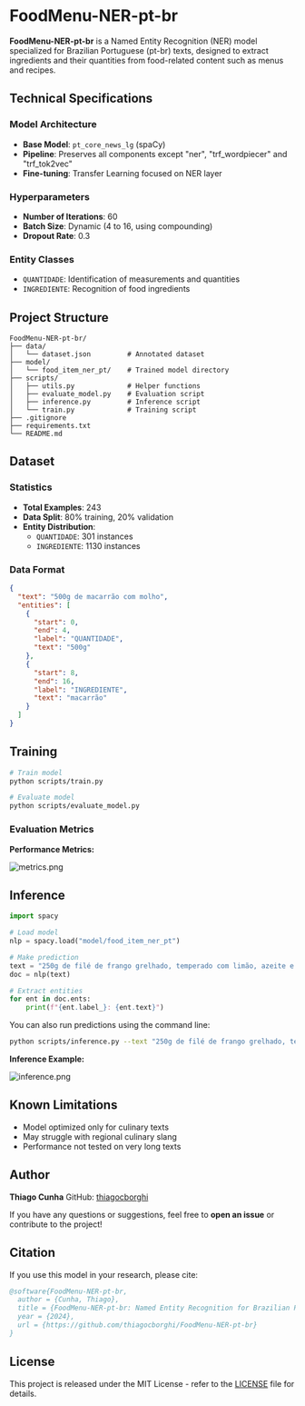 # FoodMenu-NER-pt-br

**FoodMenu-NER-pt-br** is a Named Entity Recognition (NER) model specialized for Brazilian Portuguese (pt-br) texts, designed to extract ingredients and their quantities from food-related content such as menus and recipes.

## Technical Specifications

### Model Architecture
- **Base Model**: `pt_core_news_lg` (spaCy)
- **Pipeline**: Preserves all components except "ner", "trf_wordpiecer" and "trf_tok2vec"
- **Fine-tuning**: Transfer Learning focused on NER layer

### Hyperparameters
- **Number of Iterations**: 60
- **Batch Size**: Dynamic (4 to 16, using compounding)
- **Dropout Rate**: 0.3

### Entity Classes
- `QUANTIDADE`: Identification of measurements and quantities
- `INGREDIENTE`: Recognition of food ingredients

## Project Structure

```plaintext
FoodMenu-NER-pt-br/
├── data/
│   └── dataset.json         # Annotated dataset
├── model/
│   └── food_item_ner_pt/    # Trained model directory
├── scripts/
│   ├── utils.py             # Helper functions
│   ├── evaluate_model.py    # Evaluation script
│   ├── inference.py         # Inference script
│   └── train.py             # Training script
├── .gitignore
├── requirements.txt
└── README.md
```

## Dataset

### Statistics
- **Total Examples**: 243
- **Data Split**: 80% training, 20% validation
- **Entity Distribution**:
  - `QUANTIDADE`: 301 instances
  - `INGREDIENTE`: 1130 instances

### Data Format
```json
{
  "text": "500g de macarrão com molho",
  "entities": [
    {
      "start": 0,
      "end": 4,
      "label": "QUANTIDADE",
      "text": "500g"
    },
    {
      "start": 8,
      "end": 16,
      "label": "INGREDIENTE",
      "text": "macarrão"
    }
  ]
}
```

## Training

```bash
# Train model
python scripts/train.py

# Evaluate model
python scripts/evaluate_model.py
```

### Evaluation Metrics

**Performance Metrics:**

![metrics.png](https://i.postimg.cc/BZTCGfcy/metrics.png)

## Inference

```python
import spacy

# Load model
nlp = spacy.load("model/food_item_ner_pt")

# Make prediction
text = "250g de filé de frango grelhado, temperado com limão, azeite e ervas finas. Servido com arroz basmati e legumes assados como abóbora e cenoura"
doc = nlp(text)

# Extract entities
for ent in doc.ents:
    print(f"{ent.label_}: {ent.text}")
```

You can also run predictions using the command line:

```bash
python scripts/inference.py --text "250g de filé de frango grelhado, temperado com limão, azeite e ervas finas. Servido com arroz basmati e legumes assados como abóbora e cenoura"
```

**Inference Example:**

![inference.png](https://i.postimg.cc/RFHx0ZVw/inference.png)

## Known Limitations
- Model optimized only for culinary texts
- May struggle with regional culinary slang
- Performance not tested on very long texts

## Author

**Thiago Cunha**
GitHub: [thiagocborghi](https://github.com/thiagocborghi)

If you have any questions or suggestions, feel free to **open an issue** or contribute to the project!

## Citation

If you use this model in your research, please cite:

```bibtex
@software{FoodMenu-NER-pt-br,
  author = {Cunha, Thiago},
  title = {FoodMenu-NER-pt-br: Named Entity Recognition for Brazilian Portuguese Food Menus},
  year = {2024},
  url = {https://github.com/thiagocborghi/FoodMenu-NER-pt-br}
}
```

## License

This project is released under the MIT License - refer to the [LICENSE](LICENSE) file for details.